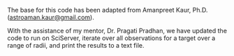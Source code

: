 The base for this code has been adapted from Amanpreet Kaur, Ph.D. (astroaman.kaur@gmail.com). 

With the assistance of my mentor, Dr. Pragati Pradhan, we have updated the code to run on SciServer, iterate over all observations for a target over a range of radii, and print the results to a text file. 
